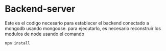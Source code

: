# Backend-server
Este es el codigo necesario para establecer el backend
conectado a mongodb usando mongoose.
para ejecutarlo, es necesario reconstruir los modulos de node usando el comando
```
npm install
```